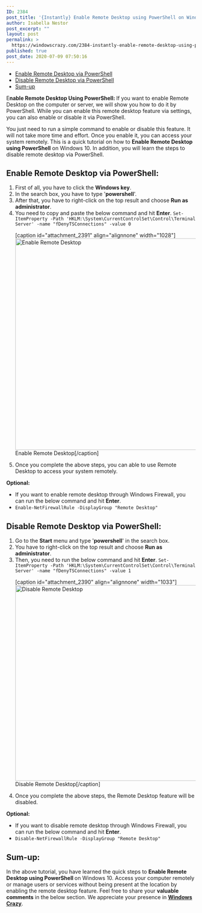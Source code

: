 ```yaml
---
ID: 2384
post_title: '{Instantly} Enable Remote Desktop using PowerShell on Windows 10!!'
author: Isabella Nestor
post_excerpt: ""
layout: post
permalink: >
  https://windowscrazy.com/2384-instantly-enable-remote-desktop-using-powershell-on-windows-10/
published: true
post_date: 2020-07-09 07:50:16
---
```

<ul class="toc">
 	<li><a href="#1">Enable Remote Desktop via PowerShell</a></li>
 	<li><a href="#1">Disable Remote Desktop via PowerShell</a></li>
 	<li><a href="#4">Sum-up</a></li>
</ul>
<span class="dcap">E</span><strong>nable Remote Desktop Using PowerShell: </strong>If you want to enable Remote Desktop on the computer or server, we will show you how to do it by PowerShell. While you can enable this remote desktop feature via settings, you can also enable or disable it via PowerShell.

You just need to run a simple command to enable or disable this feature. It will not take more time and effort. Once you enable it, you can access your system remotely. This is a quick tutorial on how to <b>Enable Remote Desktop using PowerShell</b> on Windows 10. In addition, you will learn the steps to disable remote desktop via PowerShell.
<h2 id="1">Enable Remote Desktop via PowerShell:</h2>
<ol>
 	<li>First of all, you have to click the <strong>Windows key</strong>.</li>
 	<li>In the search box, you have to type '<strong>powershell</strong>'.</li>
 	<li>After that, you have to right-click on the top result and choose <strong>Run as administrator</strong>.</li>
 	<li>You need to copy and paste the below command and hit <strong>Enter</strong>. <code>Set-ItemProperty -Path 'HKLM:\System\CurrentControlSet\Control\Terminal Server' -name "fDenyTSConnections" -value 0</code>

[caption id="attachment_2391" align="alignnone" width="1028"]<img class="size-full wp-image-2391" src="https://windowscrazy.com/wp-content/uploads/2020/07/Enable-Remote-Desktop.png" alt="Enable Remote Desktop" width="1028" height="563" /> Enable Remote Desktop[/caption]</li>
 	<li>Once you complete the above steps, you can able to use Remote Desktop to access your system remotely.</li>
</ol>
<strong>Optional:</strong>
<ul>
 	<li>If you want to enable remote desktop through Windows Firewall, you can run the below command and hit <strong>Enter</strong>.</li>
 	<li><code>Enable-NetFirewallRule -DisplayGroup "Remote Desktop"</code></li>
</ul>
<h2 id="1">Disable Remote Desktop via PowerShell:</h2>
<ol>
 	<li>Go to the <strong>Start</strong> menu and type '<strong>powershell</strong>' in the search box.</li>
 	<li>You have to right-click on the top result and choose <strong>Run as administrator</strong>.</li>
 	<li>Then, you need to run the below command and hit <strong>Enter</strong>. <code>Set-ItemProperty -Path 'HKLM:\System\CurrentControlSet\Control\Terminal Server' -name "fDenyTSConnections" -value 1</code>

[caption id="attachment_2390" align="alignnone" width="1033"]<img class="size-full wp-image-2390" src="https://windowscrazy.com/wp-content/uploads/2020/07/Disable-Remote-Desktop.png" alt="Disable Remote Desktop" width="1033" height="521" /> Disable Remote Desktop[/caption]</li>
 	<li>Once you complete the above steps, the Remote Desktop feature will be disabled.</li>
</ol>
<strong>Optional:</strong>
<ul>
 	<li>If you want to disable remote desktop through Windows Firewall, you can run the below command and hit <strong>Enter</strong>.</li>
 	<li><code>Disable-NetFirewallRule -DisplayGroup "Remote Desktop"</code></li>
</ul>
<h2 id="4">Sum-up:</h2>
In the above tutorial, you have learned the quick steps to <b>Enable Remote Desktop using PowerShell </b>on Windows 10. Access your computer remotely or manage users or services without being present at the location by enabling the remote desktop feature. Feel free to share your <strong>valuable comments</strong> in the below section. We appreciate your presence in <a href="https://windowscrazy.com/"><strong>Windows Crazy</strong></a>.